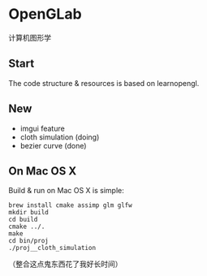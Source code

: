 # OpenGLab
计算机图形学

## Start
The code structure & resources is based on learnopengl.

## New
- imgui feature
- cloth simulation (doing)
- bezier curve (done)


## On Mac OS X
Build & run on Mac OS X is simple:
```
brew install cmake assimp glm glfw
mkdir build
cd build
cmake ../.
make
cd bin/proj
./proj__cloth_simulation
```

（整合这点鬼东西花了我好长时间）
